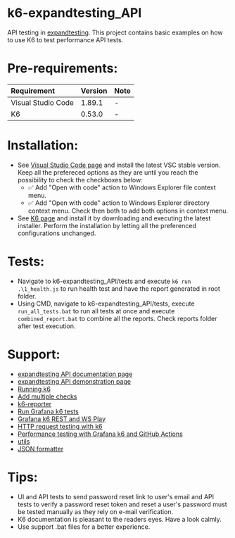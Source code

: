 # k6-expandtesting_API

API testing in [expandtesting](https://practice.expandtesting.com/notes/api/api-docs/). This project contains basic examples on how to use K6 to test performance API tests. 

# Pre-requirements:

| Requirement                     | Version        | Note                                                            |
| :------------------------------ |:---------------| :-------------------------------------------------------------- |
| Visual Studio Code              | 1.89.1         | -                                                               |
| K6                              | 0.53.0         | -                                                               | 

# Installation:

- See [Visual Studio Code page](https://code.visualstudio.com/) and install the latest VSC stable version. Keep all the prefereced options as they are until you reach the possibility to check the checkboxes below: 
  - :white_check_mark: Add "Open with code" action to Windows Explorer file context menu. 
  - :white_check_mark: Add "Open with code" action to Windows Explorer directory context menu.
Check then both to add both options in context menu.
- See [K6 page](https://grafana.com/docs/k6/latest/set-up/install-k6/) and install it by downloading and executing the latest installer. Perform the installation by letting all the preferenced configurations unchanged. 

# Tests:

- Navigate to k6-expandtesting_API/tests and execute ```k6 run .\1_health.js``` to run health test and have the report generated in root folder.
- Using CMD, navigate to k6-expandtesting_API/tests, execute ```run_all_tests.bat``` to run all tests at once and execute ```combined_report.bat``` to combine all the reports. Check reports folder after test execution.

# Support:

- [expandtesting API documentation page](https://practice.expandtesting.com/notes/api/api-docs/)
- [expandtesting API demonstration page](https://www.youtube.com/watch?v=bQYvS6EEBZc)
- [Running k6](https://grafana.com/docs/k6/latest/get-started/running-k6/)
- [Add multiple checks](https://grafana.com/docs/k6/latest/using-k6/checks/)
- [k6-reporter](https://github.com/benc-uk/k6-reporter)
- [Run Grafana k6 tests](https://github.com/marketplace/actions/run-grafana-k6-tests)
- [Grafana k6 REST and WS Play](https://test-api.k6.io/)
- [HTTP request testing with k6](https://circleci.com/blog/http-request-testing-with-k6/#k6-test-structure)
- [Performance testing with Grafana k6 and GitHub Actions](https://grafana.com/blog/2024/07/15/performance-testing-with-grafana-k6-and-github-actions/)
- [utils](https://grafana.com/docs/k6/latest/javascript-api/jslib/utils/)
- [JSON formatter](https://jsonformatter.org/)

# Tips:

- UI and API tests to send password reset link to user's email and API tests to verify a password reset token and reset a user's password must be tested manually as they rely on e-mail verification. 
- K6 documentation is pleasant to the readers eyes. Have a look calmly.
- Use support .bat files for a better experience. 
